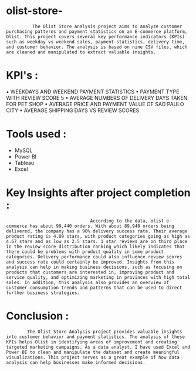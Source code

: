 # olist-store-
              The Olist Store Analysis project aims to analyze customer purchasing patterns and payment statistics on an E-commerce platform, Olist. This project covers several key performance indicators (KPIs) such as weekday vs weekend sales, payment statistics, delivery time, and customer behavior. The analysis is based on nine CSV files, which are cleaned and manipulated to extract valuable insights.

# KPI's : 
• WEEKDAYS AND WEEKEND PAYMENT STATISTICS
• PAYMENT TYPE WITH REVIEW SCORE 5
• AVERAGE NUMBERS OF DELIVERY DAYS TAKEN FOR PET SHOP
• AVERAGE PRICE AND PAYMENT VALUE OF SAO PAULO CITY
• AVERAGE SHIPPING DAYS VS REVIEW SCORES

# Tools used :
- MySQL
- Power BI
- Tableau
- Excel

# Key Insights after project completion :
                                    According to the data, olist e-commerce has about 99,440 orders. With about 89,940 orders being delivered, the company has a 90% delivery success rate. Their average product rating is 4.09 stars, with product categories going as high as 4.67 stars and as low as 2.5 stars. 1 star reviews are on third place in the review score distribution ranking which likely indicates that there could be problems with product quality in some product categories. Delivery performance could also influence review scores and success rate could certainly be improved. Insights from this analysis can help in making business decisions, such as focusing on products that customers are interested in, improving product and service quality, and optimizing marketing in provinces with high total sales. In addition, this analysis also provides an overview of customer consumption trends and patterns that can be used to direct further business strategies.

# Conclusion : 
            The Olist Store Analysis project provides valuable insights into customer behavior and payment statistics. The analysis of these KPIs helps Olist in identifying areas of improvement and creating targeted marketing campaigns. As a data analyst, I have used Excel and Power BI to clean and manipulate the dataset and create meaningful visualizations. This project serves as a great example of how data analysis can help businesses make informed decisions.

